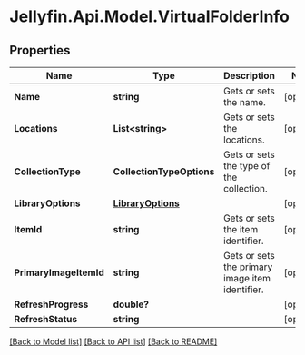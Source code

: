 
# Jellyfin.Api.Model.VirtualFolderInfo

## Properties

Name | Type | Description | Notes
------------ | ------------- | ------------- | -------------
**Name** | **string** | Gets or sets the name. | [optional] 
**Locations** | **List&lt;string&gt;** | Gets or sets the locations. | [optional] 
**CollectionType** | **CollectionTypeOptions** | Gets or sets the type of the collection. | [optional] 
**LibraryOptions** | [**LibraryOptions**](LibraryOptions.md) |  | [optional] 
**ItemId** | **string** | Gets or sets the item identifier. | [optional] 
**PrimaryImageItemId** | **string** | Gets or sets the primary image item identifier. | [optional] 
**RefreshProgress** | **double?** |  | [optional] 
**RefreshStatus** | **string** |  | [optional] 

[[Back to Model list]](../README.md#documentation-for-models)
[[Back to API list]](../README.md#documentation-for-api-endpoints)
[[Back to README]](../README.md)

